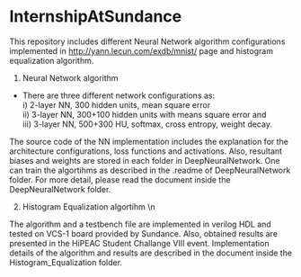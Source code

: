 # InternshipAtSundance

This repository includes different Neural Network algorithm configurations implemented in http://yann.lecun.com/exdb/mnist/ page and histogram equalization algorithm. 

1) Neural Network algorithm 
  - There are three different network configurations as: \
    i) 2-layer NN, 300 hidden units, mean square error \
    ii) 3-layer NN, 300+100 hidden units with means square error and \
    iii) 3-layer NN, 500+300 HU, softmax, cross entropy, weight decay. 
  
  The source code of the NN implementation includes the explanation for the architecture configurations, loss functions and activations. Also, resultant biases and weights are stored in each folder in DeepNeuralNetwork. One can train the algortihms as described in the .readme of DeepNeuralNetwork folder. For more detail, please read the document inside the DeepNeuralNetwork folder. 

2) Histogram Equalization algortihm \n
  
  The algorithm and a testbench file are implemented in verilog HDL and tested on VCS-1 board provided by Sundance. Also, obtained results are presented in the HiPEAC Student Challange VIII event. Implementation details of the algorithm and results are described in the document inside the Histogram_Equalization folder. 
